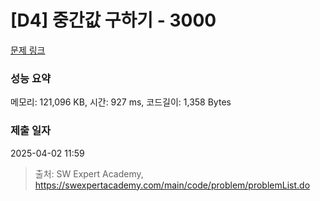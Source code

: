 # [D4] 중간값 구하기 - 3000 

[문제 링크](https://swexpertacademy.com/main/code/problem/problemDetail.do?contestProbId=AV-fO0s6ARoDFAXT) 

### 성능 요약

메모리: 121,096 KB, 시간: 927 ms, 코드길이: 1,358 Bytes

### 제출 일자

2025-04-02 11:59



> 출처: SW Expert Academy, https://swexpertacademy.com/main/code/problem/problemList.do